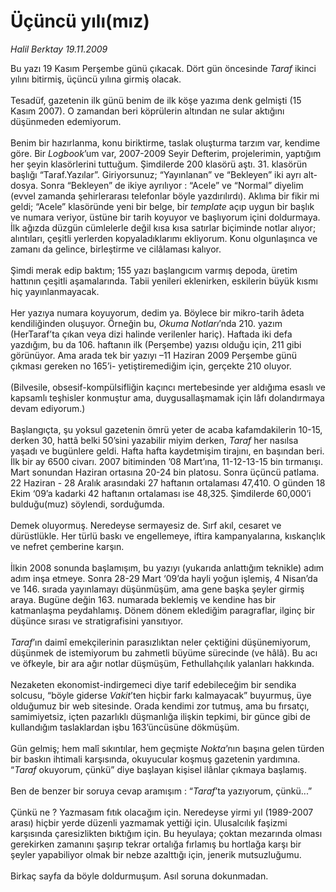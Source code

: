 # Üçüncü yılı(mız)

*Halil Berktay 19.11.2009*

<div class="taraf_structure_2col_1zq">
<div class="margen_n">



 <p>Bu yazı 19 Kasım Perşembe günü çıkacak. Dört gün öncesinde <i>Taraf</i> ikinci yılını bitirmiş, üçüncü yılına girmiş olacak.<br/><br/>Tesadüf, gazetenin ilk günü benim de ilk köşe yazıma denk gelmişti (15 Kasım 2007). O zamandan beri köprülerin altından ne sular aktığını düşünmeden edemiyorum. <br/><br/>Benim bir hazırlanma, konu biriktirme, taslak oluşturma tarzım var, kendime göre. Bir <i>Logbook</i>’um var, 2007-2009 Seyir Defterim, projelerimin, yaptığım her şeyin klasörlerini tuttuğum. Şimdilerde 200 klasörü aştı. 31. klasörün başlığı “Taraf.Yazılar”. Giriyorsunuz; “Yayınlanan” ve “Bekleyen” iki ayrı alt-dosya. Sonra “Bekleyen” de ikiye ayrılıyor : “Acele” ve “Normal” diyelim (evvel zamanda şehirlerarası telefonlar böyle yazdırılırdı). Aklıma bir fikir mi geldi; “Acele” klasöründe yeni bir belge, bir <i>template</i> açıp uygun bir başlık ve numara veriyor, üstüne bir tarih koyuyor ve başlıyorum içini doldurmaya. İlk ağızda düzgün cümlelerle değil kısa kısa satırlar biçiminde notlar alıyor; alıntıları, çeşitli yerlerden kopyaladıklarımı ekliyorum. Konu olgunlaşınca ve zamanı da gelince, birleştirme ve cilâlaması kalıyor. <br/><br/>Şimdi merak edip baktım; 155 yazı başlangıcım varmış depoda, üretim hattının çeşitli aşamalarında. Tabii yenileri eklenirken, eskilerin büyük kısmı hiç yayınlanmayacak. <br/><br/>Her yazıya numara koyuyorum, dedim ya. Böylece bir mikro-tarih âdeta kendiliğinden oluşuyor. Örneğin bu, <i>Okuma Notları</i>’nda 210. yazım (HerTaraf’ta çıkan veya dizi halinde verilenler hariç). Haftada iki defa yazdığım, bu da 106. haftanın ilk (Perşembe) yazısı olduğu için, 211 gibi görünüyor. Ama arada tek bir yazıyı –11 Haziran 2009 Perşembe günü çıkması gereken no 165’i- yetiştiremediğim için, gerçekte 210 oluyor. <br/><br/>(Bilvesile, obsesif-kompülsifliğin kaçıncı mertebesinde yer aldığıma esaslı ve kapsamlı teşhisler konmuştur ama, duygusallaşmamak için lâfı dolandırmaya devam ediyorum.) <br/><br/>Başlangıçta, şu yoksul gazetenin ömrü yeter de acaba kafamdakilerin 10-15, derken 30, hattâ belki 50’sini yazabilir miyim derken, <i>Taraf</i> her nasılsa yaşadı ve bugünlere geldi. Hafta hafta kaydetmişim tirajını, en başından beri. İlk bir ay 6500 civarı. 2007 bitiminden ’08 Mart’ına, 11-12-13-15 bin tırmanışı. Mart sonundan Haziran ortasına 20-24 bin platosu. Sonra üçüncü patlama. 22 Haziran - 28 Aralık arasındaki 27 haftanın ortalaması 47,410. O günden 18 Ekim ‘09’a kadarki 42 haftanın ortalaması ise 48,325. Şimdilerde 60,000’i bulduğu(muz) söylendi, sorduğumda. <br/><br/>Demek oluyormuş. Neredeyse sermayesiz de. Sırf akıl, cesaret ve dürüstlükle. Her türlü baskı ve engellemeye, iftira kampanyalarına, kıskançlık ve nefret çemberine karşın. <br/><br/>İlkin 2008 sonunda başlamışım, bu yazıyı (yukarıda anlattığım teknikle) adım adım inşa etmeye. Sonra 28-29 Mart ‘09’da hayli yoğun işlemiş, 4 Nisan’da ve 146. sırada yayınlamayı düşünmüşüm, ama gene başka şeyler girmiş araya. Bugüne değin 163. numarada beklemiş ve kendine has bir katmanlaşma peydahlamış. Dönem dönem eklediğim paragraflar, ilginç bir düşünce sırası ve stratigrafisini yansıtıyor.<i> <br/><br/>Taraf</i>’ın daimî emekçilerinin parasızlıktan neler çektiğini düşünemiyorum, düşünmek de istemiyorum bu zahmetli büyüme sürecinde (ve hâlâ). Bu acı ve öfkeyle, bir ara ağır notlar düşmüşüm, Fethullahçılık yalanları hakkında. <br/><br/>Nezaketen ekonomist-indirgemeci diye tarif edebileceğim bir sendika solcusu, “böyle giderse <i>Vakit</i>’ten hiçbir farkı kalmayacak” buyurmuş, üye olduğumuz bir web sitesinde. Orada kendimi zor tutmuş, ama bu fırsatçı, samimiyetsiz, içten pazarlıklı düşmanlığa ilişkin tepkimi, bir günce gibi de kullandığım taslaklardan işbu 163’üncüsüne dökmüşüm. <br/><br/>Gün gelmiş; hem malî sıkıntılar, hem geçmişte <i>Nokta</i>’nın başına gelen türden bir baskın ihtimali karşısında, okuyucular koşmuş gazetenin yardımına. “<i>Taraf</i> okuyorum, çünkü” diye başlayan kişisel ilânlar çıkmaya başlamış. <br/><br/>Ben de benzer bir soruya cevap aramışım : “<i>Taraf</i>’ta yazıyorum, çünkü...” <br/><br/>Çünkü ne ? Yazmasam fıtık olacağım için. Neredeyse yirmi yıl (1989-2007 arası) hiçbir yerde düzenli yazmamak yettiği için. Ulusalcılık faşizmi karşısında çaresizlikten bıktığım için. Bu heyulaya; çoktan mezarında olması gerekirken zamanını şaşırıp tekrar ortalığa fırlamış bu hortlağa karşı bir şeyler yapabiliyor olmak bir nebze azalttığı için, jenerik mutsuzluğumu. <br/><br/>Birkaç sayfa da böyle doldurmuşum. Asıl soruna dokunmadan.</p>
<br/>
<br/>
<br/>



<br/>


<div id="taraf_not">
</div>

</div>


</div>
